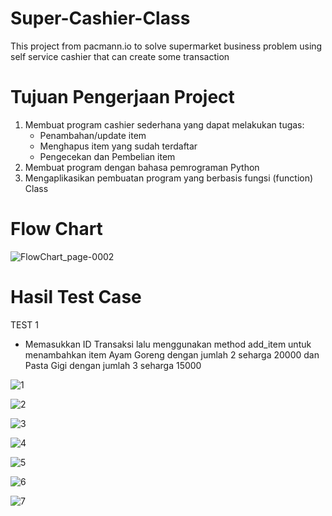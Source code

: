 # Super-Cashier-Class
This project from pacmann.io to solve supermarket business problem using self service cashier that can create some transaction

# Tujuan Pengerjaan Project
1. Membuat program cashier sederhana yang dapat melakukan tugas:
    - Penambahan/update item
    - Menghapus item yang sudah terdaftar
    - Pengecekan dan Pembelian item
2. Membuat program dengan bahasa pemrograman Python
3. Mengaplikasikan pembuatan program yang berbasis fungsi (function) Class
   
# Flow Chart

![FlowChart_page-0002](https://github.com/abimaswidy/Super-Cashier-Class/assets/136919706/11537bfe-fef9-461e-9b20-8d4d0032a1bd)

# Hasil Test Case
TEST 1
- Memasukkan ID Transaksi lalu menggunakan method add_item untuk menambahkan item Ayam Goreng dengan jumlah 2 seharga 20000 dan Pasta Gigi dengan jumlah 3 seharga 15000

![1](https://github.com/abimaswidy/Super-Cashier-Class/assets/136919706/9aaae950-cefe-4fa7-b890-f47158b31b8b)

![2](https://github.com/abimaswidy/Super-Cashier-Class/assets/136919706/f7343748-8138-46c1-b580-5386169c1d8e)

![3](https://github.com/abimaswidy/Super-Cashier-Class/assets/136919706/6f7444af-1250-43c0-a211-8373a437c1dd)

![4](https://github.com/abimaswidy/Super-Cashier-Class/assets/136919706/cf41a963-0384-45d6-bc7b-bd6a9abd107e)

![5](https://github.com/abimaswidy/Super-Cashier-Class/assets/136919706/e60e75d0-f500-4b05-b575-fc044bab188e)

![6](https://github.com/abimaswidy/Super-Cashier-Class/assets/136919706/88d97e07-f3d0-4ed5-9041-270efe51857f)

![7](https://github.com/abimaswidy/Super-Cashier-Class/assets/136919706/d0dfc82e-7e4e-44e5-99d0-f04605e70703)
